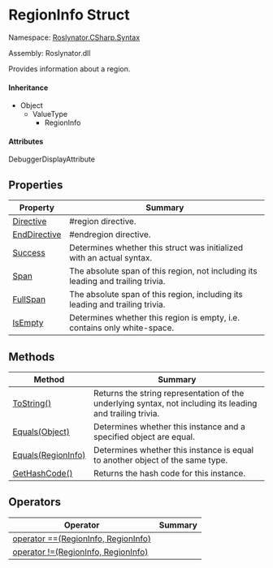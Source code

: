 # RegionInfo Struct

Namespace: [Roslynator.CSharp.Syntax](../README.md)

Assembly: Roslynator\.dll


Provides information about a region\.

#### Inheritance

* Object
  * ValueType
    * RegionInfo

#### Attributes

DebuggerDisplayAttribute

## Properties

| Property| Summary|
| --- | --- |
| [Directive](Directive/README.md) | \#region directive\. |
| [EndDirective](EndDirective/README.md) | \#endregion directive\. |
| [Success](Success/README.md) | Determines whether this struct was initialized with an actual syntax\. |
| [Span](Span/README.md) | The absolute span of this region, not including its leading and trailing trivia\. |
| [FullSpan](FullSpan/README.md) | The absolute span of this region, including its leading and trailing trivia\. |
| [IsEmpty](IsEmpty/README.md) | Determines whether this region is empty, i\.e\. contains only white\-space\. |

## Methods

| Method| Summary|
| --- | --- |
| [ToString()](ToString/README.md) | Returns the string representation of the underlying syntax, not including its leading and trailing trivia\. |
| [Equals(Object)](Equals/README.md) | Determines whether this instance and a specified object are equal\. |
| [Equals(RegionInfo)](Equals/README.md) | Determines whether this instance is equal to another object of the same type\. |
| [GetHashCode()](GetHashCode/README.md) | Returns the hash code for this instance\. |

## Operators

| Operator| Summary|
| --- | --- |
| [operator ==(RegionInfo, RegionInfo)](op_Equality/README.md) | |
| [operator !=(RegionInfo, RegionInfo)](op_Inequality/README.md) | |

